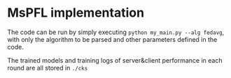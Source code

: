 # MsPFL implementation

The code can be run by simply executing `python my_main.py --alg fedavg`, with only the algorithm to be parsed and other parameters defined in the code.

The trained models and training logs of server&client performance in each round are all stored in `./cks`

